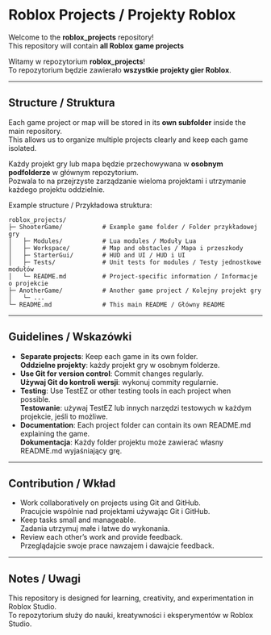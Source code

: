 # Roblox Projects / Projekty Roblox

Welcome to the **roblox_projects** repository!  
This repository will contain **all Roblox game projects**  

Witamy w repozytorium **roblox_projects**!  
To repozytorium będzie zawierało **wszystkie projekty gier Roblox**.

---

## Structure / Struktura

Each game project or map will be stored in its **own subfolder** inside the main repository.  
This allows us to organize multiple projects clearly and keep each game isolated.

Każdy projekt gry lub mapa będzie przechowywana w **osobnym podfolderze** w głównym repozytorium.  
Pozwala to na przejrzyste zarządzanie wieloma projektami i utrzymanie każdego projektu oddzielnie.

Example structure / Przykładowa struktura:

```text
roblox_projects/
├─ ShooterGame/           # Example game folder / Folder przykładowej gry
│   ├─ Modules/           # Lua modules / Moduły Lua
│   ├─ Workspace/         # Map and obstacles / Mapa i przeszkody
│   ├─ StarterGui/        # HUD and UI / HUD i UI
│   ├─ Tests/             # Unit tests for modules / Testy jednostkowe modułów
│   └─ README.md          # Project-specific information / Informacje o projekcie
├─ AnotherGame/           # Another game project / Kolejny projekt gry
│   └─ ...
└─ README.md              # This main README / Główny README

```

---

## Guidelines / Wskazówki

- **Separate projects**: Keep each game in its own folder.  
  **Oddzielne projekty**: każdy projekt gry w osobnym folderze.
- **Use Git for version control**: Commit changes regularly.  
  **Używaj Git do kontroli wersji**: wykonuj commity regularnie.
- **Testing**: Use TestEZ or other testing tools in each project when possible.  
  **Testowanie**: używaj TestEZ lub innych narzędzi testowych w każdym projekcie, jeśli to możliwe.
- **Documentation**: Each project folder can contain its own README.md explaining the game.  
  **Dokumentacja**: Każdy folder projektu może zawierać własny README.md wyjaśniający grę.

---

## Contribution / Wkład

- Work collaboratively on projects using Git and GitHub.  
  Pracujcie wspólnie nad projektami używając Git i GitHub.
- Keep tasks small and manageable.  
  Zadania utrzymuj małe i łatwe do wykonania.
- Review each other’s work and provide feedback.  
  Przeglądajcie swoje prace nawzajem i dawajcie feedback.

---

## Notes / Uwagi

This repository is designed for learning, creativity, and experimentation in Roblox Studio.  
To repozytorium służy do nauki, kreatywności i eksperymentów w Roblox Studio.
